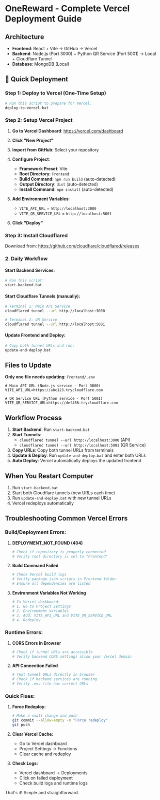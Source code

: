 # OneReward - Complete Vercel Deployment Guide

## Architecture
- **Frontend**: React + Vite → GitHub → Vercel
- **Backend**: Node.js (Port 3000) + Python QR Service (Port 5001) → Local + Cloudflare Tunnel
- **Database**: MongoDB (Local)

## 🚀 Quick Deployment

### Step 1: Deploy to Vercel (One-Time Setup)
```bash
# Run this script to prepare for Vercel:
deploy-to-vercel.bat
```

### Step 2: Setup Vercel Project
1. **Go to Vercel Dashboard**: https://vercel.com/dashboard
2. **Click "New Project"**
3. **Import from GitHub**: Select your repository
4. **Configure Project**:
   - **Framework Preset**: Vite
   - **Root Directory**: `Frontend`
   - **Build Command**: `npm run build` (auto-detected)
   - **Output Directory**: `dist` (auto-detected)
   - **Install Command**: `npm install` (auto-detected)

5. **Add Environment Variables**:
   - `VITE_API_URL` = `http://localhost:3000`
   - `VITE_QR_SERVICE_URL` = `http://localhost:5001`

6. **Click "Deploy"**

### Step 3: Install Cloudflared
Download from: https://github.com/cloudflare/cloudflared/releases

### 2. Daily Workflow

#### Start Backend Services:
```bash
# Run this script:
start-backend.bat
```

#### Start Cloudflare Tunnels (manually):
```bash
# Terminal 1: Main API Service
cloudflared tunnel --url http://localhost:3000

# Terminal 2: QR Service  
cloudflared tunnel --url http://localhost:5001
```

#### Update Frontend and Deploy:
```bash
# Copy both tunnel URLs and run:
update-and-deploy.bat
```

## Files to Update

**Only one file needs updating**: `Frontend/.env`

```env
# Main API URL (Node.js service - Port 3000)
VITE_API_URL=https://abc123.trycloudflare.com

# QR Service URL (Python service - Port 5001)
VITE_QR_SERVICE_URL=https://def456.trycloudflare.com
```

## Workflow Process

1. **Start Backend**: Run `start-backend.bat`
2. **Start Tunnels**: 
   - `cloudflared tunnel --url http://localhost:3000` (API)
   - `cloudflared tunnel --url http://localhost:5001` (QR Service)
3. **Copy URLs**: Copy both tunnel URLs from terminals
4. **Update & Deploy**: Run `update-and-deploy.bat` and enter both URLs
5. **Auto Deploy**: Vercel automatically deploys the updated frontend

## When You Restart Computer

1. Run `start-backend.bat`
2. Start both Cloudflare tunnels (new URLs each time)
3. Run `update-and-deploy.bat` with new tunnel URLs
4. Vercel redeploys automatically

## Troubleshooting Common Vercel Errors

### **Build/Deployment Errors:**

1. **DEPLOYMENT_NOT_FOUND (404)**
   ```bash
   # Check if repository is properly connected
   # Verify root directory is set to "Frontend"
   ```

2. **Build Command Failed**
   ```bash
   # Check Vercel build logs
   # Verify package.json scripts in Frontend folder
   # Ensure all dependencies are listed
   ```

3. **Environment Variables Not Working**
   ```bash
   # In Vercel dashboard:
   # 1. Go to Project Settings
   # 2. Environment Variables
   # 3. Add: VITE_API_URL and VITE_QR_SERVICE_URL
   # 4. Redeploy
   ```

### **Runtime Errors:**

1. **CORS Errors in Browser**
   ```bash
   # Check if tunnel URLs are accessible
   # Verify backend CORS settings allow your Vercel domain
   ```

2. **API Connection Failed**
   ```bash
   # Test tunnel URLs directly in browser
   # Check if backend services are running
   # Verify .env file has correct URLs
   ```

### **Quick Fixes:**

1. **Force Redeploy:**
   ```bash
   # Make a small change and push
   git commit --allow-empty -m "Force redeploy"
   git push
   ```

2. **Clear Vercel Cache:**
   - Go to Vercel dashboard
   - Project Settings → Functions
   - Clear cache and redeploy

3. **Check Logs:**
   - Vercel dashboard → Deployments
   - Click on failed deployment
   - Check build logs and runtime logs

That's it! Simple and straightforward.
